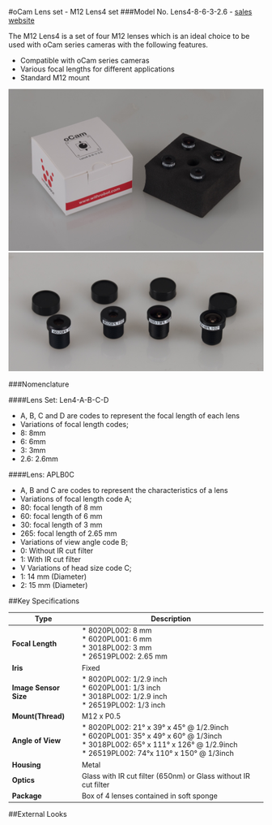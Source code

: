 #oCam Lens set - M12 Lens4 set
###Model No. Lens4-8-6-3-2.6 - [sales website](http://www.hardkernel.com/main/products/prdt_info.php?g_code=G147305973926)

The M12 Lens4 is a set of four M12 lenses which is an ideal choice to be used with oCam series cameras with the following features.

* Compatible with oCam series cameras
* Various focal lengths for different applications
* Standard M12 mount

![ScreenShot](../../images/Lens4_set.jpg)
![ScreenShot](../../images/Lens4-8-6-3-2.6.jpg)

###Nomenclature

####Lens Set: Len4-A-B-C-D
* A, B, C and D are codes to represent the focal length of each lens
* Variations of focal length codes;</br>
 * 8: 8mm
 * 6: 6mm
 * 3: 3mm
 * 2.6: 2.6mm

####Lens: APLB0C
* A, B and C are codes to represent the characteristics of a lens
* Variations of focal length code A;
 * 80: focal length of 8 mm
 * 60: focal length of 6 mm
 * 30: focal length of 3 mm
 * 265: focal length of 2.65 mm
* Variations of view angle code B;
 * 0: Without IR cut filter
 * 1: With IR cut filter
* V Variations of head size code C;
 * 1: 14 mm (Diameter)
 * 2: 15 mm (Diameter)




##Key Specifications

Type | Description |
------|------|
**Focal Length** | * 8020PL002: 8 mm</br> * 6020PL001: 6 mm</br> * 3018PL002: 3 mm</br> * 26519PL002: 2.65 mm</br> |
**Iris** | Fixed |
**Image Sensor Size** | * 8020PL002: 1/2.9 inch</br> * 6020PL001: 1/3 inch</br> * 3018PL002: 1/2.9 inch</br> * 26519PL002: 1/3 inch</br> |
**Mount(Thread)** | M12 x P0.5 | 
**Angle of View** | * 8020PL002: 21° x 39° x 45° @ 1/2.9inch</br> * 6020PL001: 35° x 49° x 60° @ 1/3inch</br> * 3018PL002: 65° x 111° x 126° @ 1/2.9inch</br> * 26519PL002: 74°x 110° x 150° @ 1/3inch</br> | 
**Housing** | Metal | 
**Optics** | Glass with IR cut filter (650nm) or Glass without IR cut filter |
**Package** | Box of 4 lenses contained in soft sponge |

##External Looks


